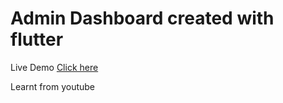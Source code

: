 # Admin Dashboard created with flutter

Live Demo [Click here](https://stupefied-pike-ab054b.netlify.app/#/)

Learnt from youtube
